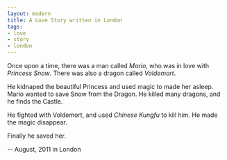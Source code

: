 ```yaml
---
layout: modern
title: A Love Story written in London
tags:
- love
- story
- london
---
```


Once upon a time, there was a man called *Mario*, who was in love with *Princess Snow*. There was also a dragon called *Voldemort*.

He kidnaped the beautiful Princess and used magic to made her asleep. Mario wanted to save Snow from the Dragon. He killed many dragons, and he finds the Castle.

He fighted with Voldemort, and used *Chinese Kungfu* to kill him. He made the magic disappear.

Finally he saved her.

-- August, 2011 in London

